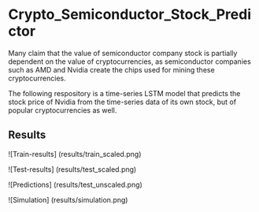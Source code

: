 # Crypto_Semiconductor_Stock_Predictor

Many claim that the value of semiconductor company stock is partially dependent on the value of cryptocurrencies, as semiconductor companies such as AMD and Nvidia create the chips used for mining these cryptocurrencies.  

The following respository is a time-series LSTM model that predicts the stock price of Nvidia from the time-series data of its own stock, but of popular cryptocurrencies as well.

## Results

![Train-results] (results/train_scaled.png)

![Test-results] (results/test_scaled.png)

![Predictions] (results/test_unscaled.png)

![Simulation] (results/simulation.png)
